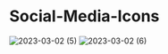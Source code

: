# Social-Media-Icons
 
![2023-03-02 (5)](https://user-images.githubusercontent.com/111579457/222418934-4de44630-091f-460b-bad7-2cd49f3d675d.png)
![2023-03-02 (6)](https://user-images.githubusercontent.com/111579457/222418940-43ea0f9f-b5d3-4e6e-90d1-03b9b41b86d1.png)
